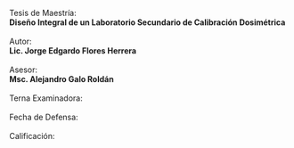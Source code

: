 Tesis de Maestría: <br/>
**Diseño Integral de un Laboratorio Secundario de Calibración Dosimétrica** <br/>
<br/>
Autor: <br/>
**Lic. Jorge Edgardo Flores Herrera** <br/>
<br/>
Asesor: <br/>
**Msc. Alejandro Galo Roldán** <br/>
<br/>
Terna Examinadora: <br/><br/>
Fecha de Defensa: <br/><br/>
Calificación: <br/><br/>
